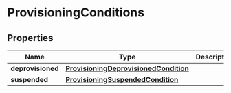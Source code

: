 

# ProvisioningConditions


## Properties

| Name | Type | Description | Notes |
|------------ | ------------- | ------------- | -------------|
|**deprovisioned** | [**ProvisioningDeprovisionedCondition**](ProvisioningDeprovisionedCondition.md) |  |  [optional] |
|**suspended** | [**ProvisioningSuspendedCondition**](ProvisioningSuspendedCondition.md) |  |  [optional] |



